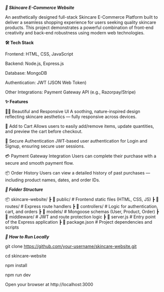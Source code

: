 ***🌿 Skincare E-Commerce Website***

An aesthetically designed full-stack Skincare E-Commerce Platform built to deliver a seamless shopping experience for users seeking quality skincare products. This project demonstrates a powerful combination of front-end creativity and back-end robustness using modern web technologies.

**🛠️ Tech Stack**

Frontend: HTML, CSS, JavaScript

Backend: Node.js, Express.js

Database: MongoDB

Authentication: JWT (JSON Web Token)

Other Integrations: Payment Gateway API (e.g., Razorpay/Stripe)

**✨ Features**

👩‍🎨 Beautiful and Responsive UI
A soothing, nature-inspired design reflecting skincare aesthetics — fully responsive across devices.

🛒 Add to Cart
Allows users to easily add/remove items, update quantities, and preview the cart before checkout.

🔐 Secure Authentication
JWT-based user authentication for Login and Signup, ensuring secure user sessions.

💳 Payment Gateway Integration
Users can complete their purchase with a secure and smooth payment flow.

📦 Order History
Users can view a detailed history of past purchases — including product names, dates, and order IDs.

***📂 Folder Structure***

📦 skincare-website/
┣ 📁 public/             # Frontend static files (HTML, CSS, JS)
┣ 📁 routes/             # Express route handlers
┣ 📁 controllers/        # Logic for authentication, cart, and orders
┣ 📁 models/             # Mongoose schemas (User, Product, Order)
┣ 📁 middleware/         # JWT and route protection logic
┣ 📄 server.js           # Entry point of the Express application
┣ 📄 package.json        # Project dependencies and scripts

***🚀 How to Run Locally***

git clone https://github.com/your-username/skincare-website.git

cd skincare-website

npm install

npm run dev

Open your browser at http://localhost:3000
